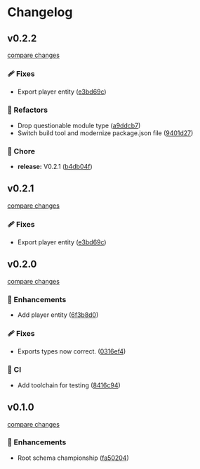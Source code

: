 # Changelog


## v0.2.2

[compare changes](https://github.com/haus23/tipprunde-types/compare/v0.2.0...v0.2.2)


### 🩹 Fixes

  - Export player entity ([e3bd69c](https://github.com/haus23/tipprunde-types/commit/e3bd69c))

### 💅 Refactors

  - Drop questionable module type ([a9ddcb7](https://github.com/haus23/tipprunde-types/commit/a9ddcb7))
  - Switch build tool and modernize package.json file ([9401d27](https://github.com/haus23/tipprunde-types/commit/9401d27))

### 🏡 Chore

  - **release:** V0.2.1 ([b4db04f](https://github.com/haus23/tipprunde-types/commit/b4db04f))

## v0.2.1

[compare changes](https://github.com/haus23/tipprunde-types/compare/v0.2.0...v0.2.1)


### 🩹 Fixes

  - Export player entity ([e3bd69c](https://github.com/haus23/tipprunde-types/commit/e3bd69c))

## v0.2.0

[compare changes](https://github.com/haus23/tipprunde-types/compare/v0.1.0...v0.2.0)


### 🚀 Enhancements

  - Add player entity ([6f3b8d0](https://github.com/haus23/tipprunde-types/commit/6f3b8d0))

### 🩹 Fixes

  - Exports types now correct. ([0316ef4](https://github.com/haus23/tipprunde-types/commit/0316ef4))

### 🤖 CI

  - Add toolchain for testing ([8416c94](https://github.com/haus23/tipprunde-types/commit/8416c94))

## v0.1.0

[compare changes](https://github.com/haus23/tipprunde-types/compare/v0.0.0...v0.1.0)


### 🚀 Enhancements

  - Root schema championship ([fa50204](https://github.com/haus23/tipprunde-types/commit/fa50204))

